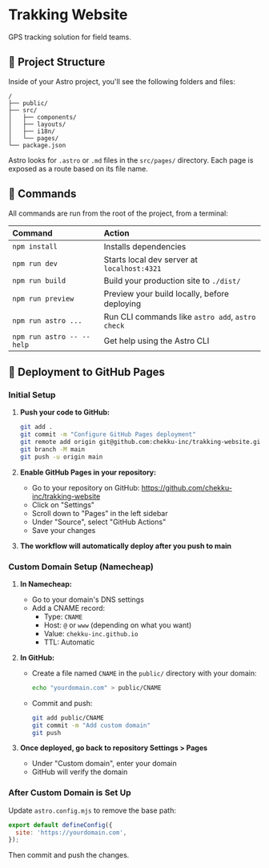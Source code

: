 # Trakking Website

GPS tracking solution for field teams.

## 🚀 Project Structure

Inside of your Astro project, you'll see the following folders and files:

```text
/
├── public/
├── src/
│   ├── components/
│   ├── layouts/
│   ├── i18n/
│   └── pages/
└── package.json
```

Astro looks for `.astro` or `.md` files in the `src/pages/` directory. Each page is exposed as a route based on its file name.

## 🧞 Commands

All commands are run from the root of the project, from a terminal:

| Command                   | Action                                           |
| :------------------------ | :----------------------------------------------- |
| `npm install`             | Installs dependencies                            |
| `npm run dev`             | Starts local dev server at `localhost:4321`      |
| `npm run build`           | Build your production site to `./dist/`          |
| `npm run preview`         | Preview your build locally, before deploying     |
| `npm run astro ...`       | Run CLI commands like `astro add`, `astro check` |
| `npm run astro -- --help` | Get help using the Astro CLI                     |

## 🚀 Deployment to GitHub Pages

### Initial Setup

1. **Push your code to GitHub:**
   ```bash
   git add .
   git commit -m "Configure GitHub Pages deployment"
   git remote add origin git@github.com:chekku-inc/trakking-website.git
   git branch -M main
   git push -u origin main
   ```

2. **Enable GitHub Pages in your repository:**
   - Go to your repository on GitHub: https://github.com/chekku-inc/trakking-website
   - Click on "Settings"
   - Scroll down to "Pages" in the left sidebar
   - Under "Source", select "GitHub Actions"
   - Save your changes

3. **The workflow will automatically deploy after you push to main**

### Custom Domain Setup (Namecheap)

1. **In Namecheap:**
   - Go to your domain's DNS settings
   - Add a CNAME record:
     - Type: `CNAME`
     - Host: `@` or `www` (depending on what you want)
     - Value: `chekku-inc.github.io`
     - TTL: Automatic

2. **In GitHub:**
   - Create a file named `CNAME` in the `public/` directory with your domain:
     ```bash
     echo "yourdomain.com" > public/CNAME
     ```
   - Commit and push:
     ```bash
     git add public/CNAME
     git commit -m "Add custom domain"
     git push
     ```

3. **Once deployed, go back to repository Settings > Pages**
   - Under "Custom domain", enter your domain
   - GitHub will verify the domain

### After Custom Domain is Set Up

Update `astro.config.mjs` to remove the base path:

```javascript
export default defineConfig({
  site: 'https://yourdomain.com',
});
```

Then commit and push the changes.
